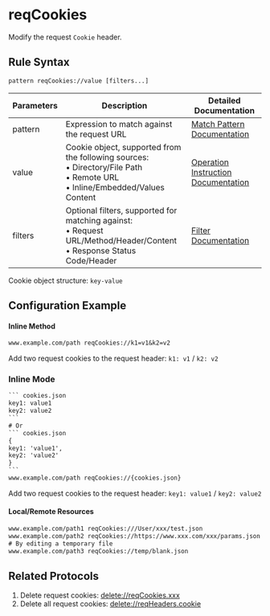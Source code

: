 # reqCookies
Modify the request `Cookie` header.

## Rule Syntax
``` txt
pattern reqCookies://value [filters...]
```

| Parameters | Description | Detailed Documentation |
| ------- | ------------------------------------------------------------ | ------------------------- |
| pattern | Expression to match against the request URL | [Match Pattern Documentation](./pattern) |
| value | Cookie object, supported from the following sources:<br/>• Directory/File Path<br/>• Remote URL<br/>• Inline/Embedded/Values Content | [Operation Instruction Documentation](./operation) |
| filters | Optional filters, supported for matching against:<br/>• Request URL/Method/Header/Content<br/>• Response Status Code/Header | [Filter Documentation](./filters) |

Cookie object structure: `key-value`

## Configuration Example
#### Inline Method
``` txt
www.example.com/path reqCookies://k1=v1&k2=v2
````
Add two request cookies to the request header: `k1: v1` / `k2: v2`

### Inline Mode
```` txt
``` cookies.json
key1: value1
key2: value2
```
# Or
``` cookies.json
{
key1: 'value1',
key2: 'value2'
}
```
www.example.com/path reqCookies://{cookies.json}
````
Add two request cookies to the request header: `key1: value1` / `key2: value2`

#### Local/Remote Resources

```` txt
www.example.com/path1 reqCookies:///User/xxx/test.json
www.example.com/path2 reqCookies://https://www.xxx.com/xxx/params.json
# By editing a temporary file
www.example.com/path3 reqCookies://temp/blank.json
````

## Related Protocols
1. Delete request cookies: [delete://reqCookies.xxx](./delete)
2. Delete all request cookies: [delete://reqHeaders.cookie](./delete)
